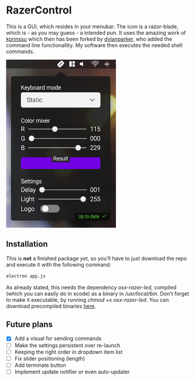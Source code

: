 # RazerControl

This is a GUI, which resides in your menubar. The icon is a razor-blade, which is - as you may guess - a intended pun. It uses the amazing work of [kprinssu](https://github.com/kprinssu/osx-razer-blade) which then has been forked by [dylanparker](https://github.com/dylanparker/osx-razer-led), who added the command line functionallity. My software then executes the needed shell commands.

![User Interface](readme_images/userinterface.png)

## Installation

This is **not** a finished package *yet*, so you'll have to just download the repo and execute it with the following command:

```bash
electron app.js
```

As already stated, this needs the dependency *osx-razer-led*, compiled (which you can easily do in xcode) as a binary in */usr/local/bin*. Don't forget to make it executable, by running *chmod +x osx-razer-led*. You can download precompiled binaries [here](https://github.com/dylanparker/osx-razer-led/releases).

## Future plans

- [x] Add a visual for sending commands
- [ ] Make the settings persistent over re-launch
- [ ] Keeping the right order in dropdown item list
- [ ] Fix slider positioning (length)
- [ ] Add terminate button
- [ ] Implement update notifier or even auto-updater
